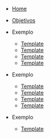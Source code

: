 * [Home](README.md)
* [Objetivos](pages/objetivos.md)

* Exemplo
    * [Template](pages/template.md)
    * [Template](pages/template.md)
    * [Template](pages/template.md)
    * [Template](pages/template.md)

    

* Exemplo
    * [Template](pages/template.md)
    * [Template](pages/template.md)
    * [Template](pages/template.md)
    * [Template](pages/template.md)

* Exemplo
    * [Template](pages/template.md)


